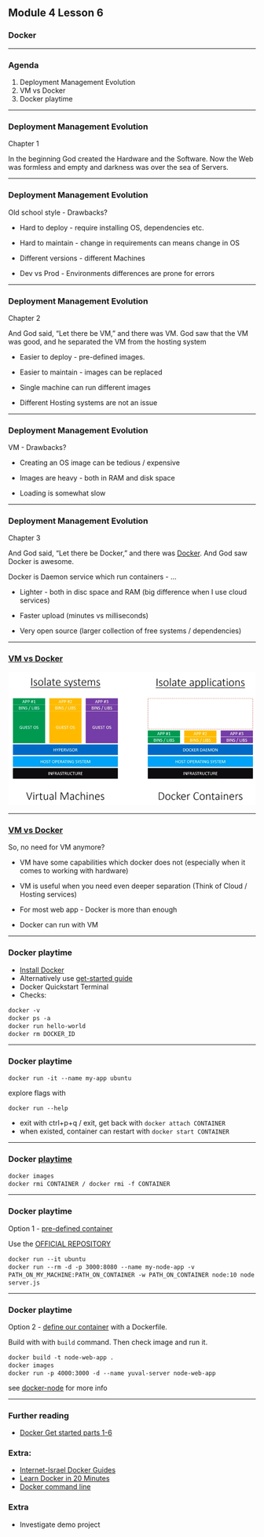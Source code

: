 ## Module 4 Lesson 6
### Docker

---

### Agenda
1. Deployment Management Evolution
2. VM vs Docker
3. Docker playtime


---
### Deployment Management Evolution
Chapter 1

In the beginning God created the Hardware and the Software.
Now the Web was formless and empty
and darkness was over the sea of Servers.

---
### Deployment Management Evolution
Old school style - Drawbacks?
* Hard to deploy - require installing OS, dependencies etc.
<!-- .element: class="fragment" -->
* Hard to maintain - change in requirements can means change in OS
<!-- .element: class="fragment" -->
* Different versions - different Machines
<!-- .element: class="fragment" -->
* Dev vs Prod - Environments differences are prone for errors
<!-- .element: class="fragment" -->

---
### Deployment Management Evolution
Chapter 2

And God said, “Let there be VM,” and there was VM.
God saw that the VM was good, and he separated the VM from the hosting system
* Easier to deploy - pre-defined images.
<!-- .element: class="fragment" -->
* Easier to maintain - images can be replaced
<!-- .element: class="fragment" -->
* Single machine can run different images
<!-- .element: class="fragment" -->
* Different Hosting systems are not an issue
<!-- .element: class="fragment" -->

---
### Deployment Management Evolution
VM - Drawbacks?
* Creating an OS image can be tedious / expensive
<!-- .element: class="fragment" -->
* Images are heavy - both in RAM and disk space
<!-- .element: class="fragment" -->
* Loading is somewhat slow
<!-- .element: class="fragment" -->

---
### Deployment Management Evolution
Chapter 3

And God said, “Let there be Docker,” and there was [Docker](https://www.docker.com/resources/what-container).
And God saw Docker is awesome.

Docker is Daemon service which run containers - ...
<!-- .element: class="fragment" -->
* Lighter - both in disc space and RAM (big difference when I use cloud services)
<!-- .element: class="fragment" -->
* Faster upload (minutes vs milliseconds)
<!-- .element: class="fragment" -->
* Very open source (larger collection of free systems / dependencies)
<!-- .element: class="fragment" -->


---
### [VM vs Docker](https://www.youtube.com/watch?v=TvnZTi_gaNc)
<img src="./assets/VM_vs_Docker.png">

---
### [VM vs Docker](https://www.youtube.com/watch?v=TvnZTi_gaNc)
So, no need for VM anymore?
* VM have some capabilities which docker does not (especially when it comes to working with hardware)
<!-- .element: class="fragment" -->
* VM is useful when you need even deeper separation (Think of Cloud / Hosting services)
<!-- .element: class="fragment" -->
* For most web app - Docker is more than enough
<!-- .element: class="fragment" -->
* Docker can run with VM
<!-- .element: class="fragment" -->

---
### Docker playtime
* [Install Docker](https://www.docker.com/products/docker-desktop)
* Alternatively use [get-started guide](https://docs.docker.com/get-started/)
* Docker Quickstart Terminal
* Checks:
```
docker -v
docker ps -a
docker run hello-world
docker rm DOCKER_ID
```

---
### Docker playtime

```
docker run -it --name my-app ubuntu 
```
explore flags with 
```
docker run --help
```
* exit with ctrl+p+q / exit, get back with `docker attach CONTAINER`
* when existed, container can restart with `docker start CONTAINER`

---
### Docker [playtime](https://docs.docker.com/engine/reference/commandline/cli/)
```
docker images
docker rmi CONTAINER / docker rmi -f CONTAINER
```

---
### Docker playtime
Option 1 - [pre-defined container](https://gist.github.com/bahmutov/448f73b49914d1981643)

Use the [OFFICIAL REPOSITORY](https://hub.docker.com)
```
docker run --it ubuntu
docker run --rm -d -p 3000:8080 --name my-node-app -v PATH_ON_MY_MACHINE:PATH_ON_CONTAINER -w PATH_ON_CONTAINER node:10 node server.js
```

---
### Docker playtime
Option 2 - [define our container](https://nodejs.org/en/docs/guides/nodejs-docker-webapp/) with a Dockerfile.

Build with with `build` command. Then check image and run it.
```
docker build -t node-web-app .
docker images
docker run -p 4000:3000 -d --name yuval-server node-web-app
```
see [docker-node](https://github.com/nodejs/docker-node/blob/master/README.md#dockerfile) for more info


---

### Further reading
* [Docker Get started parts 1-6](https://docs.docker.com/get-started/part1/)

### Extra:
* [Internet-Israel Docker Guides](https://internet-israel.com/category/%D7%9E%D7%93%D7%A8%D7%99%D7%9B%D7%99%D7%9D/docker/)
* [Learn Docker in 20 Minutes](https://www.youtube.com/watch?v=wCTTHhehJbU)
* [Docker command line](https://docs.docker.com/engine/reference/commandline/cli/)


### Extra
* Investigate demo project
